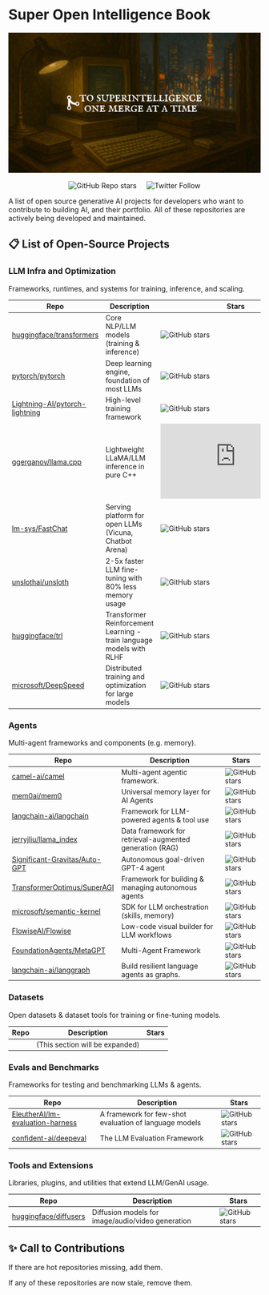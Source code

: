 # Super Open Intelligence Book

![header](assets/header.png)

<div align="center">

![GitHub Repo stars](https://img.shields.io/github/stars/hesamsheikh/super-open-intelligence-book) &nbsp;&nbsp;&nbsp; ![Twitter Follow](https://img.shields.io/twitter/follow/Hesamation?style=social)

</div>

A list of open source generative AI projects for developers who want to contribute to building AI, and their portfolio. All of these repositories are actively being developed and maintained. 

## 📋 List of Open-Source Projects

### LLM Infra and Optimization

Frameworks, runtimes, and systems for training, inference, and scaling.

| Repo | Description | Stars |
|------|-------------|------|
| [huggingface/transformers](https://github.com/huggingface/transformers) | Core NLP/LLM models (training & inference) | ![GitHub stars](https://img.shields.io/github/stars/huggingface/transformers?style=social) |
| [pytorch/pytorch](https://github.com/pytorch/pytorch) | Deep learning engine, foundation of most LLMs | ![GitHub stars](https://img.shields.io/github/stars/pytorch/pytorch?style=social) |
| [Lightning-AI/pytorch-lightning](https://github.com/Lightning-AI/pytorch-lightning) | High-level training framework | ![GitHub stars](https://img.shields.io/github/stars/Lightning-AI/pytorch-lightning?style=social) |
| [ggerganov/llama.cpp](https://github.com/ggerganov/llama.cpp) | Lightweight LLaMA/LLM inference in pure C++ | ![GitHub stars](https://img.shields.io/github/stars/ggerganov/llama.cpp?style=social) |
| [lm-sys/FastChat](https://github.com/lm-sys/FastChat) | Serving platform for open LLMs (Vicuna, Chatbot Arena) | ![GitHub stars](https://img.shields.io/github/stars/lm-sys/FastChat?style=social) |
| [unslothai/unsloth](https://github.com/unslothai/unsloth) | 2-5x faster LLM fine-tuning with 80% less memory usage | ![GitHub stars](https://img.shields.io/github/stars/unslothai/unsloth?style=social) |
| [huggingface/trl](https://github.com/huggingface/trl) | Transformer Reinforcement Learning - train language models with RLHF | ![GitHub stars](https://img.shields.io/github/stars/huggingface/trl?style=social) |
| [microsoft/DeepSpeed](https://github.com/microsoft/DeepSpeed) | Distributed training and optimization for large models | ![GitHub stars](https://img.shields.io/github/stars/microsoft/DeepSpeed?style=social) |

### Agents

Multi-agent frameworks and components (e.g. memory).

| Repo | Description | Stars |
|------|-------------|------|
| [camel-ai/camel](https://github.com/camel-ai/camel) | Multi-agent agentic framework. | ![GitHub stars](https://img.shields.io/github/stars/camel-ai/camel?style=social) |
| [mem0ai/mem0](https://github.com/mem0ai/mem0) | Universal memory layer for AI Agents | ![GitHub stars](https://img.shields.io/github/stars/mem0ai/mem0?style=social) |
| [langchain-ai/langchain](https://github.com/langchain-ai/langchain) | Framework for LLM-powered agents & tool use | ![GitHub stars](https://img.shields.io/github/stars/langchain-ai/langchain?style=social) |
| [jerryjliu/llama_index](https://github.com/jerryjliu/llama_index) | Data framework for retrieval-augmented generation (RAG) | ![GitHub stars](https://img.shields.io/github/stars/jerryjliu/llama_index?style=social) |
| [Significant-Gravitas/Auto-GPT](https://github.com/Significant-Gravitas/Auto-GPT) | Autonomous goal-driven GPT-4 agent | ![GitHub stars](https://img.shields.io/github/stars/Significant-Gravitas/Auto-GPT?style=social) |
| [TransformerOptimus/SuperAGI](https://github.com/TransformerOptimus/SuperAGI) | Framework for building & managing autonomous agents | ![GitHub stars](https://img.shields.io/github/stars/TransformerOptimus/SuperAGI?style=social) |
| [microsoft/semantic-kernel](https://github.com/microsoft/semantic-kernel) | SDK for LLM orchestration (skills, memory) | ![GitHub stars](https://img.shields.io/github/stars/microsoft/semantic-kernel?style=social) |
| [FlowiseAI/Flowise](https://github.com/FlowiseAI/Flowise) | Low-code visual builder for LLM workflows | ![GitHub stars](https://img.shields.io/github/stars/FlowiseAI/Flowise?style=social) |
| [FoundationAgents/MetaGPT](https://github.com/FoundationAgents/MetaGPT) | Multi-Agent Framework | ![GitHub stars](https://img.shields.io/github/stars/FoundationAgents/MetaGPT?style=social) |
| [langchain-ai/langgraph](https://github.com/langchain-ai/langgraph) | Build resilient language agents as graphs. | ![GitHub stars](https://img.shields.io/github/stars/langchain-ai/langgraph?style=social) |


### Datasets

Open datasets & dataset tools for training or fine-tuning models.

| Repo | Description | Stars |
|------|-------------|------|
| | (This section will be expanded) | |

### Evals and Benchmarks

Frameworks for testing and benchmarking LLMs & agents.

| Repo | Description | Stars |
|------|-------------|------|
| [EleutherAI/lm-evaluation-harness](https://github.com/EleutherAI/lm-evaluation-harness) | A framework for few-shot evaluation of language models | ![GitHub stars](https://img.shields.io/github/stars/EleutherAI/lm-evaluation-harness?style=social) |
| [confident-ai/deepeval](https://github.com/confident-ai/deepeval) | The LLM Evaluation Framework | ![GitHub stars](https://img.shields.io/github/stars/confident-ai/deepeval?style=social) |


### Tools and Extensions

Libraries, plugins, and utilities that extend LLM/GenAI usage.

| Repo | Description | Stars |
|------|-------------|------|
| [huggingface/diffusers](https://github.com/huggingface/diffusers) | Diffusion models for image/audio/video generation | ![GitHub stars](https://img.shields.io/github/stars/huggingface/diffusers?style=social) |

## ✨ Call to Contributions
If there are hot repositories missing, add them. 

If any of these repositories are now stale, remove them.